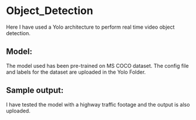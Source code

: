 # Object_Detection
Here I have used a Yolo architecture to perform real time video object detection.
## Model:
The model used has been pre-trained on MS COCO dataset. The config file and labels for the dataset are uploaded in the Yolo Folder.
## Sample output:
I have tested the model with a highway traffic footage and the output is also uploaded.
